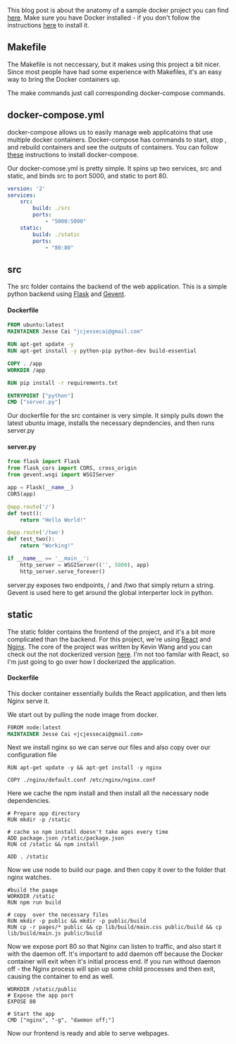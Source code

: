 

This blog post is about the anatomy of a sample docker project you can find [here](https://github.com/jcaip/react_flask_dockerized).
Make sure you have Docker installed - if you don't follow the instructions [here](https://www.docker.com/) to install it.

## Makefile
The Makefile is not neccessary, but it makes using this project a bit nicer. Since most people have had some experience with Makefiles, it's an easy way to bring the Docker containers up.

The make commands just call corresponding docker-compose commands. 

## docker-compose.yml
docker-compose allows us to easily manage web applicatoins that use multiple docker containers. Docker-compose has commands to start, stop , and rebuild containers and see the outputs of containers. You can follow [these](https://docs.docker.com/compose/install/) instructions to install docker-compose.

Our docker-comose.yml is pretty simple. It spins up two services, src and static, and binds src to port 5000, and static to port 80.

```yml
version: '2'
services:
    src:
        build: ./src
        ports:
            - "5000:5000"
    static:
        build: ./static
        ports:
            - "80:80"
```

## src
The src folder contains the backend of the web application. This is a simple python backend using [Flask](http://flask.pocoo.org/) and [Gevent](http://www.gevent.org/). 

#### Dockerfile
```Dockerfile
FROM ubuntu:latest
MAINTAINER Jesse Cai "jcjessecai@gmail.com"

RUN apt-get update -y
RUN apt-get install -y python-pip python-dev build-essential

COPY . /app
WORKDIR /app

RUN pip install -r requirements.txt

ENTRYPOINT ["python"]
CMD ["server.py"]
```
Our dockerfile for the src container is very simple. It simply pulls down the latest ubuntu image, installs the necessary depndencies, and then runs server.py

#### server.py
```python
from flask import Flask
from flask_cors import CORS, cross_origin
from gevent.wsgi import WSGIServer

app = Flask(__name__)
CORS(app)

@app.route('/')
def test():
    return "Hello World!"

@app.route('/two')
def test_two():
    return "Working!"

if __name__ == '__main__':
    http_server = WSGIServer(('', 5000), app)
    http_server.serve_forever()
```
server.py exposes two endpoints, / and /two that simply return a string. Gevent is used here to get around the global interperter lock in python.

## static
The static folder contains the frontend of the project, and it's a bit more complicated than the backend. For this project, we're using [React](https://facebook.github.io/react/) and [Nginx](https://www.nginx.com/resources/wiki/). The core of the project was written by Kevin Wang and you can check out the not dockerized version [here](https://github.com/xorkevin/reactant). I'm not too familar with React, so I'm just going to go over how I dockerized the application.

#### Dockerfile
This docker container essentially builds the React application, and then lets Nginx serve it. 

We start out by pulling the node image from docker.
```Dockerfile
F0ROM node:latest
MAINTAINER Jesse Cai <jcjessecai@gmail.com>
```

Next we install nginx so we can serve our files and also copy over our configuration file
```
RUN apt-get update -y && apt-get install -y nginx

COPY ./nginx/default.conf /etc/nginx/nginx.conf
```

Here we cache the npm install and then install all the necessary node dependencies.
```
# Prepare app directory
RUN mkdir -p /static

# cache so npm install doesn't take ages every time
ADD package.json /static/package.json
RUN cd /static && npm install

ADD . /static
```

Now we use node to build our page. and then copy it over to the folder that nginx watches.
```
#build the paage
WORKDIR /static
RUN npm run build

# copy  over the necessary files
RUN mkdir -p public && mkdir -p public/build
RUN cp -r pages/* public && cp lib/build/main.css public/build && cp lib/build/main.js public/build
```

Now we expose port 80 so that Nginx can listen to traffic, and also start it with the daemon off. It's important to add daemon off because the Docker container will exit when it's initial process end. If you run without daemon off - the Nginx process will spin up some child processes and then exit, causing the container to end as well.
```
WORKDIR /static/public
# Expose the app port
EXPOSE 80

# Start the app
CMD ["nginx", "-g", "daemon off;"]
```
Now our frontend is ready and able to serve webpages.
